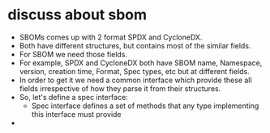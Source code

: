 # discuss about sbom

- SBOMs comes up with 2 format SPDX and CycloneDX.
- Both have different structures, but contains most of the similar fields.
- For SBOM we need those fields.
- For example, SPDX and CycloneDX both have SBOM name, Namespace, version, creation time, Format, Spec types, etc but at different fields.
- In order to get it we need a common interface which provide these all fields irrespective of how they parse it from their structures.
- So, let's define a spec interface:
  - Spec interface defines a set of methods that any type implementing this interface must provide
-  
